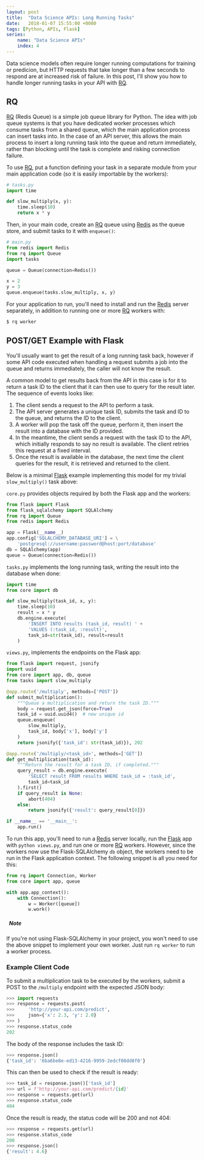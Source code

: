 ```yaml
---
layout: post
title:  "Data Science APIs: Long Running Tasks"
date:   2018-01-07 15:55:00 +0000
tags: [Python, APIs, Flask]
series:
    name: "Data Science APIs"
    index: 4
---
```


Data science models often require longer running computations for training or
predicion, but HTTP requests that take longer than a few seconds to respond are
at increased risk of failure. In this post, I'll show you how to handle longer
running tasks in your API with [RQ].

## RQ

[RQ] (Redis Queue) is a simple job queue library for Python. The idea with job
queue systems is that you have dedicated worker processes which consume tasks
from a shared queue, which the main application process can insert tasks into.
In the case of an API server, this allows the main process to insert a long
running task into the queue and return immediately, rather than blocking until
the task is complete and risking connection failure.

To use [RQ], put a function defining your task in a separate module from your
main application code (so it is easily importable by the workers):

```python
# tasks.py
import time

def slow_multiply(x, y):
    time.sleep(10)
    return x * y
```

Then, in your main code, create an [RQ] queue using [Redis] as the queue store,
and submit tasks to it with `enqueue()`:

```python
# main.py
from redis import Redis
from rq import Queue
import tasks

queue = Queue(connection=Redis())

x = 2
y = 3
queue.enqueue(tasks.slow_multiply, x, y)
```

For your application to run, you'll need to install and run the [Redis] server
separately, in addition to running one or more [RQ] workers with:

```bash
$ rq worker
```

## POST/GET Example with Flask

You'll usually want to get the result of a long running task back, however if
some API code executed when handling a request submits a job into the queue and
returns immediately, the caller will not know the result.

A common model to get results back from the API in this case is for it to
return a task ID to the client that it can then use to query for the result
later. The sequence of events looks like:

1. The client sends a request to the API to perform a task.
2. The API server generates a unique task ID, submits the task and ID to the
   queue, and returns the ID to the client.
3. A worker will pop the task off the queue, perform it, then insert the result
   into a database with the ID provided.
4. In the meantime, the client sends a request with the task ID to the API,
   which initially responds to say no result is available. The client retries
   this request at a fixed interval.
5. Once the result is available in the database, the next time the client
   queries for the result, it is retrieved and returned to the client.

Below is a minimal [Flask] example implementing this model for my trivial
`slow_multiply()` task above:

`core.py` provides objects required by both the Flask app and the workers:

```python
from flask import Flask
from flask_sqlalchemy import SQLAlchemy
from rq import Queue
from redis import Redis

app = Flask(__name__)
app.config['SQLALCHEMY_DATABASE_URI'] = \
    'postgresql://username:password@host:port/database'
db = SQLAlchemy(app)
queue = Queue(connection=Redis())
```

`tasks.py` implements the long running task, writing the result into the
database when done:

```python
import time
from core import db

def slow_multiply(task_id, x, y):
    time.sleep(10)
    result = x * y
    db.engine.execute(
        'INSERT INTO results (task_id, result) ' +
        'VALUES (:task_id, :result)',
        task_id=str(task_id), result=result
    )
```

`views.py`, implements the endpoints on the Flask app:

```python
from flask import request, jsonify
import uuid
from core import app, db, queue
from tasks import slow_multiply

@app.route('/multiply', methods=['POST'])
def submit_multiplication():
    """Queue a multiplication and return the task ID."""
    body = request.get_json(force=True)
    task_id = uuid.uuid4()  # new unique id
    queue.enqueue(
        slow_multiply,
        task_id, body['x'], body['y']
    )
    return jsonify({'task_id': str(task_id)}), 202

@app.route('/multiply/<task_id>', methods=['GET'])
def get_multiplication(task_id):
    """Return the result for a task ID, if completed."""
    query_result = db.engine.execute(
        'SELECT result FROM results WHERE task_id = :task_id',
        task_id=task_id
    ).first()
    if query_result is None:
        abort(404)
    else:
        return jsonify({'result': query_result[0]})

if __name__ == '__main__':
    app.run()
```

To run this app, you'll need to run a [Redis] server locally, run the [Flask]
app with `python views.py`, and run one or more [RQ] workers. However, since
the workers now use the Flask-SQLAlchemy `db` object, the workers need to be
run in the Flask application context. The following snippet is all you need for
this:

```python
from rq import Connection, Worker
from core import app, queue

with app.app_context():
    with Connection():
        w = Worker([queue])
        w.work()
```

<div class="note">
  <h5><i class="fas fa-exclamation"></i>&ensp;Note</h5>
  <p>
  If you're not using Flask-SQLAlchemy in your project, you won't need to use
  the above snippet to implement your own worker. Just run
  <code>rq worker</code> to run a worker process.
  </p>
</div>

### Example Client Code

To submit a multiplication task to be executed by the workers, submit a POST to
the `/multiply` endpoint with the expected JSON body:

```python
>>> import requests
>>> response = requests.post(
>>>     'http://your-api.com/predict',
>>>     json={'x': 2.3, 'y': 2.0}
>>> )
>>> response.status_code
202
```

The body of the response includes the task ID:

```python
>>> response.json()
{'task_id': '6ba6be8e-ed13-4216-9959-2edcf08dd8f0'}
```

This can then be used to check if the result is ready:

```python
>>> task_id = response.json()['task_id']
>>> url = f'http://your-api.com/predict/{id}'
>>> response = requests.get(url)
>>> response.status_code
404
```

Once the result is ready, the status code will be 200 and not 404:

```python
>>> response = requests.get(url)
>>> response.status_code
200
>>> response.json()
{'result': 4.6}
```

[RQ]: http://python-rq.org/
[Redis]: https://redis.io/
[Flask]: http://flask.pocoo.org/
